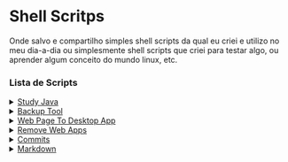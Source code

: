 # Shell Scritps

Onde salvo e compartilho simples shell scripts da qual eu criei e utilizo no meu dia-a-dia ou simplesmente shell scripts que criei para testar algo, ou aprender algum conceito do mundo linux, etc.

### Lista de Scripts
<details>
    <summary><a href="scripts/study-java.sh">Study Java</a></summary>
    <ul>
            <li>O meu primeiro script criado e que realmente foi funcional. Bem simples, mas já serviu como </li>primeiro degrau para adentrar neste "mundo" de shell scripts.
            <li>Ao ser executado ele abre os programas que eu utilizo quando estudo sobre o Java.</primeiro>li>
    </ul>
</details>
<details>
    <summary><a href="https://github.com/FabricioLopees/backup_project">Backup Tool</a></summary>
    <ul>
            <li>Faz a cópia da minha pasta home, compacta ela em um tar.xz e salva em uma partição ou disco de minha preferência.</li>
            <li>Uma simples ferramenta de backup, tem melhores, como o <a href="https://github.com/WayneD/rsync">rsync</a>, mas o intuito deste projeto é aprender e enteder como as coisas funcionam, descobrir novas maneiras de executar determinada tarefa e talvez um dia chegar perto da eficiência do <a href="https://github.com/WayneD/rsync">rsync</a>.</li>
    </ul>
</details>
<details>
    <summary><a href="scripts/cprog.sh">Web Page To Desktop App</a></summary>
    <ul>
        <li>Este script automatiza o ato de criar lançadores no meu Menu de Aplicativos para web apps. Por exemplo, o YouTube, ao invés de abrir o navegador e depois acessar o YouTube, eu posso criar um lançador no meu Menu de Aplicativos do Linux e então acessar ele como se fosse um aplicativo que eu baixei e instalei. </li> 
        <li>Utilizei o YouTube como exemplo, mas serve para qualquer página web. Basta executar o script passando dois argumentos, o primeiro é o link da página ex: https://youtube.com, e o segundo é o nome que quero dar para o "aplicativo" ex: youtube.</li>
        <li>A sintaxe fica: cprog [LINK] [NOME_DO_APLICATIVO]</li>
        <li>Exemplo: cprog https://youtube.com youtube</li>
    </ul>
</details>
<details>
    <summary><a href="scripts/rmprog.sh">Remove Web Apps</a></summary>
    <ul>
        <li>Desfaz o "app" criado no script anterior.</li>
        <li>Sintaxe: rmprog [NOME_DO_APLICATIVO]</li>  
        <li>Exemplo: rmprog youtube</li>
    </ul>
</details>
<details>
    <summary><a href="scripts/commits.sh">Commits</a></summary>
    <ul>
        <li>Exibe um documento que escrevi sobre conventional commits</li>
    </ul>
</details>
<details>
    <summary><a href="scripts/markdown.sh">Markdown</a></summary>
    <ul>
        <li>Exibe um pdf com as marcações da linguagem markdown</li>
    </ul>
</details>
